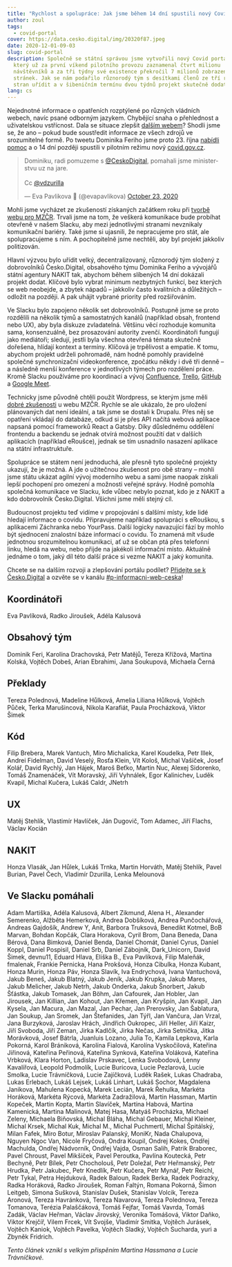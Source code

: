 ```yaml
---
title: "Rychlost a spolupráce: Jak jsme během 14 dní spustili nový Covid portál"
author: zoul
tags:
  - covid-portal
cover: https://data.cesko.digital/img/20320f87.jpeg
date: 2020-12-01-09-03
slug: covid-portal
description: Společně se státní správou jsme vytvořili nový Covid portál ČR,
  který už za první víkend pilotního provozu zaznamenal čtvrt milionu
  návštěvníků a za tři týdny své existence překročil 7 milionů zobrazených
  stránek. Jak se nám podařilo různorodý tým s desítkami členů ze tří různých
  stran uřídit a v šibeničním termínu dvou týdnů projekt skutečně dodat?
lang: cs
---
```


Nejednotné informace o opatřeních rozptýlené po různých vládních webech, navíc psané odborným jazykem. Chybějící snaha o přehlednost a uživatelskou vstřícnost. Dala se situace zlepšit [dalším webem](https://xkcd.com/927/)? Shodli jsme se, že ano – pokud bude soustředit informace ze všech zdrojů ve srozumitelné formě. Po tweetu Dominika Feriho jsme proto 23. října [nabídli pomoc](https://twitter.com/evapavlikova/status/1319619822007865344) a o 14 dní později spustili v pilotním režimu nový [covid.gov.cz](https://covid.gov.cz).

<blockquote class="twitter-tweet"><p lang="cs" dir="ltr">Dominiku, radi pomuzeme s <a href="https://twitter.com/CeskoDigital?ref_src=twsrc%5Etfw">@CeskoDigital</a>, pomahali jsme ministerstvu uz na jare.<br><br>Cc <a href="https://twitter.com/vdzurilla?ref_src=twsrc%5Etfw">@vdzurilla</a></p>&mdash; Eva Pavlikova 📿 (@evapavlikova) <a href="https://twitter.com/evapavlikova/status/1319619822007865344?ref_src=twsrc%5Etfw">October 23, 2020</a></blockquote> <script async src="https://platform.twitter.com/widgets.js" charset="utf-8"></script>

Mohli jsme vycházet ze zkušeností získaných začátkem roku při [tvorbě webu pro MZČR](https://blog.cesko.digital/2020/03/novinky). Trvali jsme na tom, že veškerá komunikace bude probíhat otevřeně v našem Slacku, aby mezi jednotlivými stranami nevznikaly komunikační bariéry. Také jsme si ujasnili, že nepracujeme pro stát, ale spolupracujeme s ním. A pochopitelně jsme nechtěli, aby byl projekt jakkoliv politizován.

Hlavní výzvou bylo uřídit velký, decentralizovaný, různorodý tým složený z dobrovolníků Česko.Digital, obsahového týmu Dominika Feriho a vývojářů státní agentury NAKIT tak, abychom během slíbených 14 dní dokázali projekt dodat. Klíčové bylo vybrat minimum nezbytných funkcí, bez kterých se web neobejde, a zbytek nápadů – jakkoliv často kvalitních a důležitých – odložit na později. A pak uhájit vybrané priority před rozšiřováním.

Ve Slacku bylo zapojeno několik set dobrovolníků. Postupně jsme se proto rozdělili na několik týmů a samostatných kanálů (například obsah, frontend nebo UX), aby byla diskuze zvladatelná. Většinu věcí rozhoduje komunita sama, konsenzuálně, bez prosazování autority zvenčí. Koordinátoři fungují jako mediátoři; sledují, jestli byla všechna otevřená témata skutečně dořešena, hlídají kontext a termíny. Klíčová je trpělivost a empatie. K tomu, abychom projekt udrželi pohromadě, nám hodně pomohly pravidelné společné synchronizační videokonference, zpočátku někdy i dvě tři denně – a následně menší konference v jednotlivých týmech pro rozdělení práce. Kromě Slacku používáme pro koordinaci a vývoj [Confluence](https://wiki.cesko.digital/x/PhEY), [Trello](https://trello.com/b/XOOBy51q), [GitHub](https://github.com/cesko-digital/covid.gov.cz) a [Google Meet](https://meet.google.com).

Technicky jsme původně chtěli použít Wordpress, se kterým jsme měli [dobré zkušenosti](https://blog.cesko.digital/2020/03/web-mzcr) u webu MZČR. Rychle se ale ukázalo, že pro uložení plánovaných dat není ideální, a tak jsme se dostali k Drupalu. Přes něj se opatření vkládají do databáze, odkud si je přes API načítá webová aplikace napsaná pomocí frameworků React a Gatsby. Díky důslednému oddělení frontendu a backendu se jednak otvírá možnost použití dat v dalších aplikacích (například eRoušce), jednak se tím usnadnilo nasazení aplikace na státní infrastruktuře.

Spolupráce se státem není jednoduchá, ale přesně tyto společné projekty ukazují, že je možná. A jde o užitečnou zkušenost pro obě strany – mohli jsme státu ukázat agilní vývoj moderního webu a sami jsme naopak získali lepší pochopení pro omezení a možnosti veřejné správy. Hodně pomohla společná komunikace ve Slacku, kde vůbec nebylo poznat, kdo je z NAKIT a kdo dobrovolník Česko.Digital. Všichni jsme měli stejný cíl.

Budoucnost projektu teď vidíme v propojování s dalšími místy, kde lidé hledají informace o covidu. Připravujeme například spolupráci s eRouškou, s aplikacemi Záchranka nebo YourPass. Další logicky navazující fází by mohlo být sjednocení znalostní báze informací o covidu. To znamená mít všude jednotnou srozumitelnou komunikaci, ať už se občan ptá přes telefonní linku, hledá na webu, nebo přijde na jakékoli informační místo. Aktuálně jednáme o tom, jaký díl této další práce si vezme NAKIT a jaký komunita.

Chcete se na dalším rozvoji a zlepšování portálu podílet? [Přidejte se k Česko.Digital](https://join.cesko.digital/) a ozvěte se v kanálu [#p-informacni-web-ceska](https://cesko-digital.slack.com/archives/C01DGSL4JFN)!

## Koordinátoři

Eva Pavlíková, Radko Jiroušek, Adéla Kalusová

## Obsahový tým

Dominik Feri, Karolína Drachovská, Petr Matějů, Tereza Křížová, Martina Kolská, Vojtěch Dobeš, Arian Ebrahimi, Jana Soukupová, Michaela Černá

## Překlady

Tereza Polednová, Madeline Hůlková, Amelia Liliana Hůlková, Vojtěch Půček, Terka Marušincová, Nikola Karafiát, Paula Procházková, Viktor Šimek

## Kód

Filip Brebera, Marek Vantuch, Miro Michalicka, Karel Koudelka, Petr Illek, Andrei Fidelman, David Veselý, Rosťa Klein, Vít Kološ, Michal Vašíček, Josef Kolář, David Rychlý, Jan Hájek, Maroš Beťko, Martin Nuc, Alexej Sidorenko, Tomáš Znamenáček, Vít Moravský, Jiří Vyhnálek, Egor Kalinichev, Luděk Kvapil, Michal Kučera, Lukáš Caldr, JNetrh

## UX

Matěj Stehlík, Vlastimír Havlíček, Ján Dugovič, Tom Adamec, Jiří Flachs, Václav Kocián

## NAKIT

Honza Vlasák, Jan Hůlek, Lukáš Trnka, Martin Horváth, Matěj Stehlík, Pavel Burian, Pavel Čech, Vladimír Dzurilla, Lenka Melounová

## Ve Slacku pomáhali

Adam Martiška, Adéla Kalusová, Albert Zikmund, Alena H., Alexander Semerenko, Alžběta Hemerková, Andrea Dobšíková, Andrea Punčochářová, Andreas Gajdošík, Andrew Y, Anit, Barbora Truksová, Benedikt Kotmel, BoB Marvan, Bohdan Kopčák, Clara Horakova, Cyril Brom, Dana Beneda, Dana Bérová, Dana Bimková, Daniel Benda, Daniel Chomát, Daniel Cyrus, Daniel Koppl, Daniel Pospisil, Daniel Srb, Daniel Zábojník, Dark_Unicorn, David Šimek, devnu11, Eduard Hlava, Eliška B., Eva Pavlíková, Filip Maleňák, fmalenak, Frankie Pernicka, Hana Prokšová, Honza Cibulka, Honza Kubant, Honza Murin, Honza Páv, Honza Slavík, Iva Endrychová, Ivana Vantuchová, Jakub Beneš, Jakub Blatný, Jakub Jeník, Jakub Krupka, Jakub Mares, Jakub Melicher, Jakub Netrh, Jakub Onderka, Jakub Šnorbert, Jakub Šťástka, Jakub Tomasek, Jan Böhm, Jan Cafourek, Jan Hobler, Jan Jirousek, Jan Killian, Jan Kohout, Jan Křemen, Jan Kryšpín, Jan Kvapil, Jan Kysela, Jan Macura, Jan Mazal, Jan Pechar, Jan Prerovsky, Jan Šablatura, Jan Soukup, Jan Sromek, Jan Štefanides, Jan Týřl, Jan Vančura, Jan Vrzal, Jana Burzyková, Jaroslav Hrách, Jindřich Oukropec, Jiří Heller, Jiří Kaizr, Jiří Svoboda, Jiří Zeman, Jirka Kadlčík, Jirka Nečas, Jirka Setnička, Jitka Morávková, Josef Bátrla, Juanluis Lozano, Julia To, Kamila Lepkova, Karla Pokorná, Karol Brániková, Karolína Fialová, Karolína Vyskočilová, Kateřina Jiřinová, Kateřina Peřinová, Kateřina Synková, Kateřina Voláková, Kateřina Vrbková, Klara Horton, Ladislav Prskavec, Lenka Svobodová, Lenny Kavalířová, Leopold Podmolík, Lucie Buricova, Lucie Pezlarová, Lucie Smolka, Lucie Trávníčková, Lucie Zajíčková, Luděk Rašek, Lukas Chadraba, Lukas Erlebach, Lukáš Lejsek, Lukáš Linhart, Lukáš Sochor, Magdalena Janikova, Mahulena Kopecká, Marek Lecián, Marek Řehulka, Markéta Horáková, Markéta Rýcová, Markéta Zadražilová, Martin Hassman, Martin Kopeček, Martin Kopta, Martin Slavíček, Martina Habová, Martina Kamenická, Martina Malinová, Matej Hasa, Matyáš Procházka, Michael Zeleny, Michaela Biňovská, Michal Bláha, Michal Gebauer, Michal Kleiner, Michal Krsek, Michal Kuk, Michal M., Michal Puchmertl, Michal Špitálský, Milan Fafek, Miro Botur, Miroslav Palanský, MoniKr, Nada Chalupova, Nguyen Ngoc Van, Nicole Fryčová, Ondra Koupil, Ondrej Kokes, Ondřej Machulda, Ondřej Nádvorník, Ondřej Vajda, Osman Salih, Patrik Braborec, Pavel Chroust, Pavel Mikšíček, Pavel Peroutka, Pavlína Koutecká, Petr Bechyně, Petr Bílek, Petr Chocholouš, Petr Doležal, Petr Heřmanský, Petr Hrudka, Petr Jakubec, Petr Knedlík, Petr Kučera, Petr Mynář, Petr Reichl, Petr Tykal, Petra Hejduková, Radek Baloun, Radek Berka, Radek Podrazky, Radka Horáková, Radko Jiroušek, Roman Faltýn, Romana Pokorná, Šimon Leitgeb, Simona Sušková, Stanislav Dušek, Stanislav Volcik, Tereza Aronová, Tereza Havránková, Tereza Navarová, Tereza Polednova, Tereza Tomanova, Terézia Palaščáková, Tomáš Fejfar, Tomáš Vavrda, Tomáš Zadák, Václav Heřman, Václav Jirovský, Veronika Tomášová, Viktor Daňko, Viktor Krejčíř, Vilem Frcek, Vít Svojše, Vladimír Smitka, Vojtěch Jurásek, Vojtěch Kaniok, Vojtěch Pavelka, Vojtěch Sladký, Vojtěch Sucharda, yuri a Zbyněk Fridrich.

*Tento článek vznikl s velkým přispěním Martina Hassmana a Lucie Trávníčkové.*